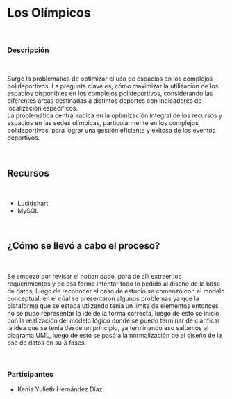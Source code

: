 <h1>Los Olímpicos</h1>
<br>
<h3>Descripción</h3>
<br>
<p>Surge la problemática de optimizar el uso de espacios en los complejos polideportivos. La pregunta clave es, cómo maximizar la utilización de los espacios disponibles en los complejos polideportivos, considerando las diferentes áreas destinadas a distintos deportes con indicadores de localización específicos. <br> La problemática central radica en la optimización integral de los recursos y espacios en las sedes olímpicas, particularmente en los complejos polideportivos, para lograr una gestión eficiente y exitosa de los eventos deportivos.</p>
<br>
<h2>Recursos</h2>
<br>
<ul>
    <li>Lucidchart</li>
    <li>MySQL</li>
</ul>
<br>
<h2>¿Cómo se llevó a cabo el proceso?</h2>
<br>

<p>Se empezó por revisar el notion dado, para de allí extraer los requerimientos y de esa forma intentar todo lo pedido al diseño de la base de datos, luego de reconocer el caso de estudio se comenzó con el modelo conceptual, en el cúal se presentaron algunos problemas ya que la plataforma que se estaba utlizando tenía un limite de elementos entonces no se pudo representar la ide de la forma correcta, luego de esto se inició con la realización del módelo lógico donde se puedo terminar de clarificar la idea que se tenía desde un principio, ya terminando eso saltamos al diagrama UML, luego de esto se pasó a la normalización de el diseño de la bse de datos en su 3 fases.</p>

<br>
<h3>Participantes</h3>

<ul><li>Kenia Yulieth Hernández Díaz</li></ul>